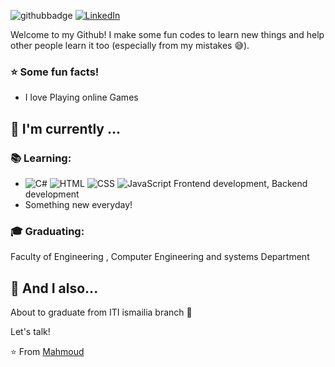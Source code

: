 
![githubbadge](https://img.shields.io/github/followers/mahmoud?style=social) <a href="https://www.linkedin.com/in/mahmoud-ismail-99783120b/"><img alt="LinkedIn" src="https://img.shields.io/badge/LinkedIn-Mahmoud%20Ismail%20-blue?style=flat&logo=linkedin"></a> 

Welcome to my Github! I make some fun codes to learn new things and help other people learn it too (especially from my mistakes :sweat_smile:).

### :star: Some fun facts!
 - I love Playing online Games 

##  :calendar: I'm currently  ...

 ### :books: Learning:
 - ![C#](	https://img.shields.io/badge/C%23-239120?style=for-the-badge&logo=c-sharp&logoColor=white) ![HTML](	https://img.shields.io/badge/HTML5-E34F26?style=for-the-badge&logo=html5&logoColor=white) ![CSS](https://img.shields.io/badge/CSS3-1572B6?style=for-the-badge&logo=css3&logoColor=white) ![JavaScript](	https://img.shields.io/badge/JavaScript-F7DF1E?style=for-the-badge&logo=javascript&logoColor=black) Frontend development, Backend development
 - Something new everyday! 

### :mortar_board: Graduating:
Faculty of Engineering , Computer Engineering and systems Department

## :speech_balloon: And I also...
About to graduate from ITI ismailia branch 🎉

Let's talk! 

⭐️ From [Mahmoud](https://github.com/MahmoudIsmail00/MahmoudIsmail00/)
